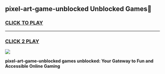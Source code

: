 
## pixel-art-game-unblocked Unblocked Games👋
<h3>
<a href="https://news.freeplayer.one?title=pixel-art-game-unblocked&ref=16F">CLICK TO PLAY</a></h3>
<hr>

<h3>
<a href="https://news.freeplayer.one?title=pixel-art-game-unblocked&ref=16F">CLICK 2 PLAY</a>
  
</h3>

<a href="https://news.freeplayer.one?title=pixel-art-game-unblocked&ref=16F/"><img src="https://clearcache.store/games.png"></a>


**pixel-art-game-unblocked games unblocked: Your Gateway to Fun and Accessible Online Gaming**
